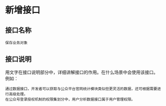 # 新增接口

## 接口名称

```
保存业务对象
```

## 接口说明

用文字在接口说明部分中，详细讲解接口的作用。在什么场景中会使用该接口。
例如：

```
通过数据接口，开发者可以获取与公众平台官网统计模块类似但更灵活的数据，还可根据需要进行高级处理。
在公众号登录授权机制的权限集划分中，用户分析数据接口属于用户管理权限。
```

　


